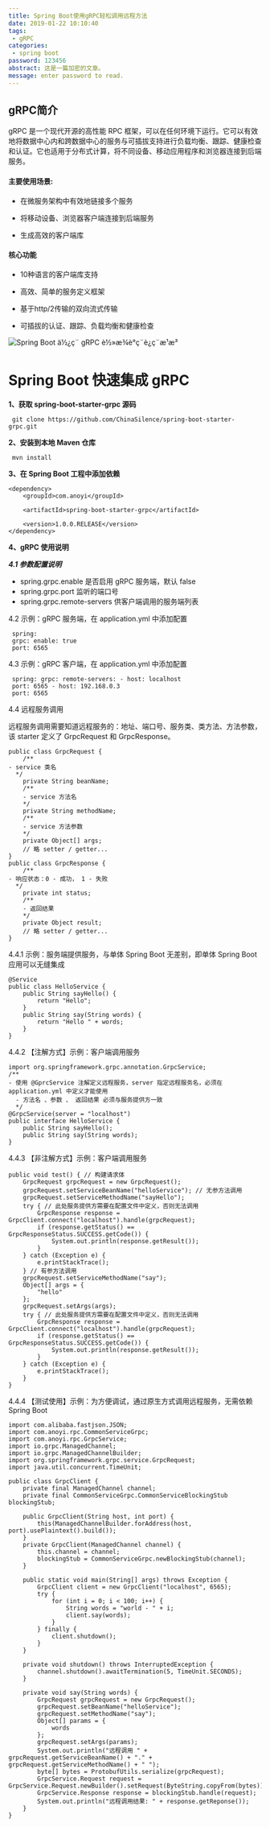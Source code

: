 ```yaml
---
title: Spring Boot使用gRPC轻松调用远程方法
date: 2019-01-22 10:10:40
tags:
 - gRPC
categories:
 - spring boot
password: 123456
abstract: 这是一篇加密的文章。
message: enter password to read.
---
```

## gRPC简介

gRPC 是一个现代开源的高性能 RPC 框架，可以在任何环境下运行。它可以有效地将数据中心内和跨数据中心的服务与可插拔支持进行负载均衡、跟踪、健康检查和认证。它也适用于分布式计算，将不同设备、移动应用程序和浏览器连接到后端服务。
<!--more-->
#### 主要使用场景:

+ 在微服务架构中有效地链接多个服务

+ 将移动设备、浏览器客户端连接到后端服务

+ 生成高效的客户端库

#### 核心功能

+ 10种语言的客户端库支持

+ 高效、简单的服务定义框架

+ 基于http/2传输的双向流式传输

+ 可插拔的认证、跟踪、负载均衡和健康检查

![Spring Boot ä½¿ç¨ gRPC è½»æ¾è°ç¨è¿ç¨æ¹æ³](http://p3.pstatp.com/large/pgc-image/3fea947a5ff94642881b4d24b16ffd0e)



# Spring Boot 快速集成 gRPC

**1、获取 spring-boot-starter-grpc 源码**

```
 git clone https://github.com/ChinaSilence/spring-boot-starter-grpc.git
```

**2、安装到本地 Maven 仓库**

```
 mvn install
```

**3、在 Spring Boot 工程中添加依赖**

 

```
<dependency>
    <groupId>com.anoyi</groupId>

    <artifactId>spring-boot-starter-grpc</artifactId>

    <version>1.0.0.RELEASE</version>
</dependency>
```

**4、gRPC 使用说明**

***4.1 参数配置说明***

- spring.grpc.enable 是否启用 gRPC 服务端，默认 false
- spring.grpc.port 监听的端口号
- spring.grpc.remote-servers 供客户端调用的服务端列表

4.2 示例：gRPC 服务端，在 application.yml 中添加配置

```
 spring:
 grpc: enable: true
 port: 6565
```

4.3 示例：gRPC 客户端，在 application.yml 中添加配置

```
 spring: grpc: remote-servers: - host: localhost
 port: 6565 - host: 192.168.0.3
 port: 6565
```

4.4 远程服务调用

远程服务调用需要知道远程服务的：地址、端口号、服务类、类方法、方法参数，该 starter 定义了 GrpcRequest 和 GrpcResponse。

```
public class GrpcRequest {
	/**
- service 类名
  */
	private String beanName;
	/**
	- service 方法名
	*/
	private String methodName;
	/**
	- service 方法参数
	*/
	private Object[] args;
	// 略 setter / getter...
}
public class GrpcResponse {
	/**
- 响应状态：0 - 成功， 1 - 失败
  */
	private int status;
	/**
	- 返回结果
	*/
	private Object result;
	// 略 setter / getter...
}
```



4.4.1 示例：服务端提供服务，与单体 Spring Boot 无差别，即单体 Spring Boot 应用可以无缝集成

```
@Service
public class HelloService {
	public String sayHello() {
		return "Hello";
	}
	public String say(String words) {
		return "Hello " + words;
	}
}
```



4.4.2 【注解方式】示例：客户端调用服务

```
import org.springframework.grpc.annotation.GrpcService;
/**
- 使用 @GprcService 注解定义远程服务，server 指定远程服务名，必须在 application.yml 中定义才能使用
  - 方法名 、参数 、 返回结果 必须与服务提供方一致
  */
@GrpcService(server = "localhost")
public interface HelloService {
	public String sayHello();
	public String say(String words);
}
```



4.4.3 【非注解方式】示例：客户端调用服务

```
public void test() { // 构建请求体
	GrpcRequest grpcRequest = new GrpcRequest();
	grpcRequest.setServiceBeanName("helloService"); // 无参方法调用
	grpcRequest.setServiceMethodName("sayHello");
	try { // 此处服务提供方需要在配置文件中定义，否则无法调用
		GrpcResponse response = GrpcClient.connect("localhost").handle(grpcRequest);
		if (response.getStatus() == GrpcResponseStatus.SUCCESS.getCode()) {
			System.out.println(response.getResult());
		}
	} catch (Exception e) {
		e.printStackTrace();
	} // 有参方法调用
	grpcRequest.setServiceMethodName("say");
	Object[] args = {
		"hello"
	};
	grpcRequest.setArgs(args);
	try { // 此处服务提供方需要在配置文件中定义，否则无法调用
		GrpcResponse response = GrpcClient.connect("localhost").handle(grpcRequest);
		if (response.getStatus() == GrpcResponseStatus.SUCCESS.getCode()) {
			System.out.println(response.getResult());
		}
	} catch (Exception e) {
		e.printStackTrace();
	}
}
```



4.4.4 【测试使用】示例：为方便调试，通过原生方式调用远程服务，无需依赖 Spring Boot

```
import com.alibaba.fastjson.JSON;
import com.anoyi.rpc.CommonServiceGrpc;
import com.anoyi.rpc.GrpcService;
import io.grpc.ManagedChannel;
import io.grpc.ManagedChannelBuilder;
import org.springframework.grpc.service.GrpcRequest;
import java.util.concurrent.TimeUnit;

public class GrpcClient {
	private final ManagedChannel channel;
	private final CommonServiceGrpc.CommonServiceBlockingStub blockingStub;

	public GrpcClient(String host, int port) {
		this(ManagedChannelBuilder.forAddress(host, port).usePlaintext().build());
	}
	private GrpcClient(ManagedChannel channel) {
		this.channel = channel;
		blockingStub = CommonServiceGrpc.newBlockingStub(channel);
	}

	public static void main(String[] args) throws Exception {
		GrpcClient client = new GrpcClient("localhost", 6565);
		try {
			for (int i = 0; i < 100; i++) {
				String words = "world - " + i;
				client.say(words);
			}
		} finally {
			client.shutdown();
		}
	}

	private void shutdown() throws InterruptedException {
		channel.shutdown().awaitTermination(5, TimeUnit.SECONDS);
	}

	private void say(String words) {
		GrpcRequest grpcRequest = new GrpcRequest();
		grpcRequest.setBeanName("helloService");
		grpcRequest.setMethodName("say");
		Object[] params = {
			words
		};
		grpcRequest.setArgs(params);
		System.out.println("远程调用 " + grpcRequest.getServiceBeanName() + "." + grpcRequest.getServiceMethodName() + " ");
		byte[] bytes = ProtobufUtils.serialize(grpcRequest);
		GrpcService.Request request = GrpcService.Request.newBuilder().setRequest(ByteString.copyFrom(bytes)).build();
		GrpcService.Response response = blockingStub.handle(request);
		System.out.println("远程调用结果: " + response.getReponse());
	}
}
```


